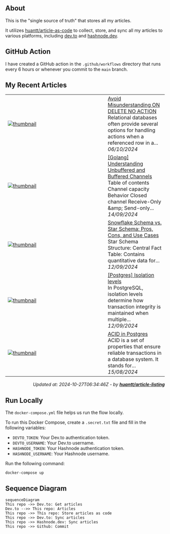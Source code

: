 ## About
This is the "single source of truth" that stores all my articles.

It utilizes [huantt/article-as-code](https://github.com/huantt/article-as-code) to collect, store, and sync all my articles to various platforms, including [dev.to](https://dev.to) and [hashnode.dev](https://hashnode.dev).

## GitHub Action
I have created a GitHub action in the `.github/workflows` directory that runs every 6 hours or whenever you commit to the `main` branch.

## My Recent Articles

<table>
        <tr>
            <td width="300px">
                <a href="https://dev.to/jacktt/avoid-misunderstanding-on-delete-no-action-gcj">
                    <img src="https://dynamic-thumbnail-dev-to.vercel.app/article/2027227/thumbnail?t=2024-10-27%2006%3a34%3a46.085802482%20%2b0000%20UTC%20m%3d%2b0.099133186" alt="thumbnail">
                </a>
            </td>
            <td>
                <a href="https://dev.to/jacktt/avoid-misunderstanding-on-delete-no-action-gcj">Avoid Misunderstanding ON DELETE NO ACTION</a>
                <div>Relational databases often provide several options for handling actions when a referenced row in a...</div>
                <div><i>06/10/2024</i></div>
            </td>
        </tr>
        <tr>
            <td width="300px">
                <a href="https://dev.to/jacktt/golang-understanding-unbuffered-and-buffered-channels-35bh">
                    <img src="https://dynamic-thumbnail-dev-to.vercel.app/article/2000292/thumbnail?t=2024-10-27%2006%3a34%3a46.085802482%20%2b0000%20UTC%20m%3d%2b0.099133186" alt="thumbnail">
                </a>
            </td>
            <td>
                <a href="https://dev.to/jacktt/golang-understanding-unbuffered-and-buffered-channels-35bh">[Golang] Understanding Unbuffered and Buffered Channels</a>
                <div>Table of contents    Channel capacity Behavior Closed channel Receive-Only &amp;amp; Send-only...</div>
                <div><i>14/09/2024</i></div>
            </td>
        </tr>
        <tr>
            <td width="300px">
                <a href="https://dev.to/jacktt/snowflake-schema-vs-star-schema-pros-cons-and-use-cases-34p9">
                    <img src="https://dynamic-thumbnail-dev-to.vercel.app/article/1997485/thumbnail?t=2024-10-27%2006%3a34%3a46.085802482%20%2b0000%20UTC%20m%3d%2b0.099133186" alt="thumbnail">
                </a>
            </td>
            <td>
                <a href="https://dev.to/jacktt/snowflake-schema-vs-star-schema-pros-cons-and-use-cases-34p9">Snowflake Schema vs. Star Schema: Pros, Cons, and Use Cases</a>
                <div>Star Schema            Structure:     Central Fact Table: Contains quantitative data for...</div>
                <div><i>12/09/2024</i></div>
            </td>
        </tr>
        <tr>
            <td width="300px">
                <a href="https://dev.to/jacktt/postgres-isolation-levels-72h">
                    <img src="https://dynamic-thumbnail-dev-to.vercel.app/article/1997475/thumbnail?t=2024-10-27%2006%3a34%3a46.085802482%20%2b0000%20UTC%20m%3d%2b0.099133186" alt="thumbnail">
                </a>
            </td>
            <td>
                <a href="https://dev.to/jacktt/postgres-isolation-levels-72h">[Postgres] Isolation levels</a>
                <div>In PostgreSQL, isolation levels determine how transaction integrity is maintained when multiple...</div>
                <div><i>12/09/2024</i></div>
            </td>
        </tr>
        <tr>
            <td width="300px">
                <a href="https://dev.to/jacktt/acid-in-postgres-6h8">
                    <img src="https://dynamic-thumbnail-dev-to.vercel.app/article/1960352/thumbnail?t=2024-10-27%2006%3a34%3a46.085802482%20%2b0000%20UTC%20m%3d%2b0.099133186" alt="thumbnail">
                </a>
            </td>
            <td>
                <a href="https://dev.to/jacktt/acid-in-postgres-6h8">ACID in Postgres</a>
                <div>ACID is a set of properties that ensure reliable transactions in a database system. It stands for...</div>
                <div><i>15/08/2024</i></div>
            </td>
        </tr>
</table>

<div align="right">

*Updated at: 2024-10-27T06:34:46Z - by **[huantt/article-listing](https://github.com/huantt/article-listing)***

</div>


## Run Locally
The `docker-compose.yml` file helps us run the flow locally.

To run this Docker Compose, create a `.secret.txt` file and fill in the following variables:
- `DEVTO_TOKEN`: Your Dev.to authentication token.
- `DEVTO_USERNAME`: Your Dev.to username.
- `HASHNODE_TOKEN`: Your Hashnode authentication token.
- `HASHNODE_USERNAME`: Your Hashnode username.

Run the following command:
```shell
docker-compose up
```

## Sequence Diagram
```mermaid
sequenceDiagram
This repo ->> Dev.to: Get articles
Dev.to -->> This repo: Articles
This repo ->> This repo: Store articles as code
This repo ->> Dev.to: Sync articles
This repo ->> Hashnode.dev: Sync articles
This repo ->> Github: Commit
```
